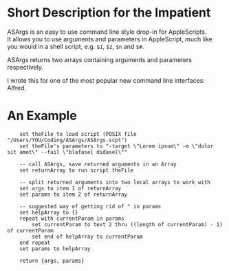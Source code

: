 # Short Description for the Impatient #

ASArgs is an easy to use command line style drop-in for AppleScripts.   
It allows you to use arguments and parameters in AppleScript, much like you would in a shell script, e.g. `$1`, `$2`, `$n` and `$#`.

ASArgs returns two arrays containing arguments and parameters respectively.

I wrote this for one of the most popular new command line interfaces: Alfred.

# An Example #

```applescript
	set theFile to load script (POSIX file "/Users/YOU/Coding/ASArgs/ASArgs.scpt")
	set theFile's parameters to "-target \"Lorem ipsum\" -m \"dolor sit amet\" --fail \"blafasel didasel\""
	
	-- call ASArgs, save returned arguments in an Array
	set returnArray to run script theFile
	
	-- split returned arguments into two local arrays to work with
	set args to item 1 of returnArray
	set params to item 2 of returnArray
	
	-- suggested way of getting rid of " in params
	set helpArray to {}
	repeat with currentParam in params
		set currentParam to text 2 thru ((length of currentParam) - 1) of currentParam
		set end of helpArray to currentParam
	end repeat
	set params to helpArray
	
	return {args, params}
```
